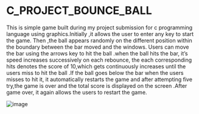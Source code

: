 # C_PROJECT_BOUNCE_BALL
This is simple game built during my project submission for c programming language using graphics.Initially ,it allows the user to enter any key to start the game. Then ,the ball appears randomly on the different position within the boundary between the bar moved and the windows. Users can move the bar using the arrows key to hit the ball .when the ball hits the bar, it’s speed increases successively on each rebounce, the each corresponding hits denotes the score of 10,which gets continuously increases until the users miss to hit the ball .If the ball goes below the bar when the users misses to hit it, it automatically restarts  the game and after attempting five try,the game is over and the total score is displayed on the screen .After game over, it again allows the users to restart the game.


![image](https://user-images.githubusercontent.com/54012619/123631914-05615d80-d837-11eb-9d25-3bc0d0ac17cd.png)
